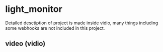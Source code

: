 # light_monitor
Detailed desctiption of project is made inside vidio,
many things including some webhooks are not included in this project.

## video (vidio)
